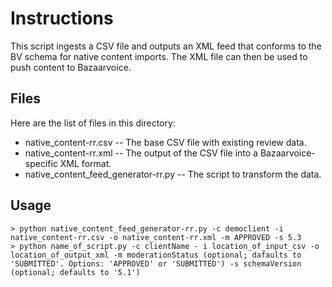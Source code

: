 Instructions
============

This script ingests a CSV file and outputs an XML feed that conforms to the BV schema for native content imports.
The XML file can then be used to push content to Bazaarvoice.


Files
-----

Here are the list of files in this directory:

* native_content-rr.csv -- The base CSV file with existing review data.
* native_content-rr.xml -- The output of the CSV file into a Bazaarvoice-specific XML format.
* native_content_feed_generator-rr.py -- The script to transform the data.


Usage
-----

    > python native_content_feed_generator-rr.py -c democlient -i native_content-rr.csv -o native_content-rr.xml -m APPROVED -s 5.3
    > python name_of_script.py -c clientName - i location_of_input_csv -o location_of_output_xml -m moderationStatus (optional; dafaults to 'SUBMITTED'. Options: 'APPROVED' or 'SUBMITTED') -s schemaVersion (optional; defaults to '5.1')
